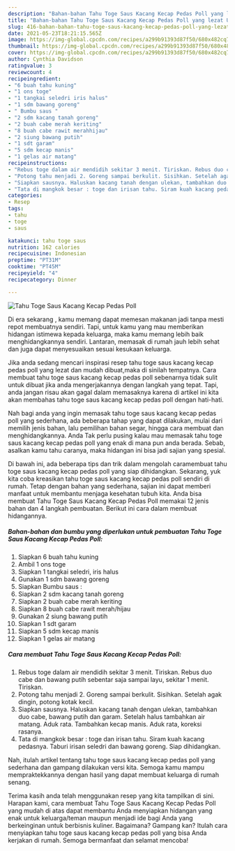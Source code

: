 ```yaml
---
description: "Bahan-bahan Tahu Toge Saus Kacang Kecap Pedas Poll yang lezat Untuk Jualan"
title: "Bahan-bahan Tahu Toge Saus Kacang Kecap Pedas Poll yang lezat Untuk Jualan"
slug: 416-bahan-bahan-tahu-toge-saus-kacang-kecap-pedas-poll-yang-lezat-untuk-jualan
date: 2021-05-23T18:21:15.565Z
image: https://img-global.cpcdn.com/recipes/a299b91393d87f50/680x482cq70/tahu-toge-saus-kacang-kecap-pedas-poll-foto-resep-utama.jpg
thumbnail: https://img-global.cpcdn.com/recipes/a299b91393d87f50/680x482cq70/tahu-toge-saus-kacang-kecap-pedas-poll-foto-resep-utama.jpg
cover: https://img-global.cpcdn.com/recipes/a299b91393d87f50/680x482cq70/tahu-toge-saus-kacang-kecap-pedas-poll-foto-resep-utama.jpg
author: Cynthia Davidson
ratingvalue: 3
reviewcount: 4
recipeingredient:
- "6 buah tahu kuning"
- "1 ons toge"
- "1 tangkai seledri iris halus"
- "1 sdm bawang goreng"
- " Bumbu saus "
- "2 sdm kacang tanah goreng"
- "2 buah cabe merah keriting"
- "8 buah cabe rawit merahhijau"
- "2 siung bawang putih"
- "1 sdt garam"
- "5 sdm kecap manis"
- "1 gelas air matang"
recipeinstructions:
- "Rebus toge dalam air mendidih sekitar 3 menit. Tiriskan. Rebus duo cabe dan bawang putih sebentar saja sampai layu, sekitar 1 menit. Tiriskan."
- "Potong tahu menjadi 2. Goreng sampai berkulit. Sisihkan. Setelah agak dingin, potong kotak kecil."
- "Siapkan sausnya. Haluskan kacang tanah dengan ulekan, tambahkan duo cabe, bawang putih dan garam. Setelah halus tambahkan air matang. Aduk rata. Tambahkan kecap manis. Aduk rata, koreksi rasanya."
- "Tata di mangkok besar : toge dan irisan tahu. Siram kuah kacang pedasnya. Taburi irisan seledri dan bawang goreng. Siap dihidangkan."
categories:
- Resep
tags:
- tahu
- toge
- saus

katakunci: tahu toge saus 
nutrition: 162 calories
recipecuisine: Indonesian
preptime: "PT31M"
cooktime: "PT45M"
recipeyield: "4"
recipecategory: Dinner

---
```



![Tahu Toge Saus Kacang Kecap Pedas Poll](https://img-global.cpcdn.com/recipes/a299b91393d87f50/680x482cq70/tahu-toge-saus-kacang-kecap-pedas-poll-foto-resep-utama.jpg)

Di era  sekarang , kamu memang dapat memesan makanan jadi tanpa mesti repot membuatnya sendiri. Tapi, untuk kamu yang mau memberikan hidangan istimewa kepada keluarga, maka kamu memang lebih baik menghidangkannya sendiri. Lantaran, memasak di rumah jauh lebih sehat dan juga dapat menyesuaikan sesuai kesukaan keluarga.

Jika anda sedang mencari inspirasi resep tahu toge saus kacang kecap pedas poll yang lezat dan mudah dibuat,maka di sinilah tempatnya. Cara membuat tahu toge saus kacang kecap pedas poll  sebenarnya tidak sulit untuk dibuat jika anda mengerjakannya dengan langkah yang tepat. Tapi, anda jangan risau akan gagal dalam memasaknya 
karena di artikel ini kita akan membahas tahu toge saus kacang kecap pedas poll dengan hati-hati.  



Nah bagi anda yang ingin memasak tahu toge saus kacang kecap pedas poll yang sederhana, ada beberapa tahap yang dapat dilakukan, mulai dari memilih jenis bahan, lalu pemilihan bahan segar, hingga cara membuat dan menghidangkannya. Anda Tak perlu pusing kalau mau memasak tahu toge saus kacang kecap pedas poll yang enak di mana pun anda berada. Sebab, asalkan kamu  tahu caranya, maka hidangan ini bisa jadi sajian yang spesial.

Di bawah ini, ada beberapa tips dan trik dalam mengolah caramembuat tahu toge saus kacang kecap pedas poll yang siap dihidangkan. Sekarang, yuk kita coba kreasikan tahu toge saus kacang kecap pedas poll sendiri di rumah. Tetap dengan bahan yang sederhana, sajian ini dapat memberi manfaat untuk membantu menjaga kesehatan tubuh kita. Anda bisa membuat Tahu Toge Saus Kacang Kecap Pedas Poll memakai 12 jenis bahan dan 4 langkah pembuatan. Berikut ini cara dalam membuat hidangannya.

<!--inarticleads1-->

##### Bahan-bahan dan bumbu yang diperlukan untuk pembuatan Tahu Toge Saus Kacang Kecap Pedas Poll:

1. Siapkan 6 buah tahu kuning
1. Ambil 1 ons toge
1. Siapkan 1 tangkai seledri, iris halus
1. Gunakan 1 sdm bawang goreng
1. Siapkan  Bumbu saus :
1. Siapkan 2 sdm kacang tanah goreng
1. Siapkan 2 buah cabe merah keriting
1. Siapkan 8 buah cabe rawit merah/hijau
1. Gunakan 2 siung bawang putih
1. Siapkan 1 sdt garam
1. Siapkan 5 sdm kecap manis
1. Siapkan 1 gelas air matang




<!--inarticleads2-->

##### Cara membuat Tahu Toge Saus Kacang Kecap Pedas Poll:

1. Rebus toge dalam air mendidih sekitar 3 menit. Tiriskan. Rebus duo cabe dan bawang putih sebentar saja sampai layu, sekitar 1 menit. Tiriskan.
1. Potong tahu menjadi 2. Goreng sampai berkulit. Sisihkan. Setelah agak dingin, potong kotak kecil.
1. Siapkan sausnya. Haluskan kacang tanah dengan ulekan, tambahkan duo cabe, bawang putih dan garam. Setelah halus tambahkan air matang. Aduk rata. Tambahkan kecap manis. Aduk rata, koreksi rasanya.
1. Tata di mangkok besar : toge dan irisan tahu. Siram kuah kacang pedasnya. Taburi irisan seledri dan bawang goreng. Siap dihidangkan.




Nah, itulah artikel tentang  tahu toge saus kacang kecap pedas poll  yang sederhana dan gampang dilakukan versi kita. Semoga kamu mampu mempraktekkannya dengan hasil yang dapat membuat keluarga di rumah senang. 

Terima kasih anda telah menggunakan resep yang kita tampilkan di sini. Harapan kami, cara membuat  Tahu Toge Saus Kacang Kecap Pedas Poll yang mudah di atas dapat membantu Anda menyiapkan hidangan yang enak untuk keluarga/teman maupun menjadi ide bagi Anda yang berkeinginan untuk berbisnis kuliner. Bagaimana? Gampang kan? Itulah cara menyiapkan tahu toge saus kacang kecap pedas poll yang bisa Anda kerjakan di rumah. Semoga bermanfaat dan selamat mencoba!

